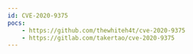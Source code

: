 ```yaml
---
id: CVE-2020-9375
pocs:
    - https://github.com/thewhiteh4t/cve-2020-9375
    - https://gitlab.com/takertao/cve-2020-9375
---
```


